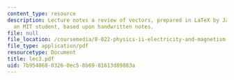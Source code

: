 ```yaml
---
content_type: resource
description: Lecture notes a review of vectors, prepared in LaTeX by James Silva,
  an MIT student, based upon handwritten notes.
file: null
file_location: /coursemedia/8-022-physics-ii-electricity-and-magnetism-fall-2006/7b95406803260ec58b6981613d89883a_lec3.pdf
file_type: application/pdf
resourcetype: Document
title: lec3.pdf
uid: 7b954068-0326-0ec5-8b69-81613d89883a
---
```

